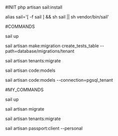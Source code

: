 #INIT
php artisan sail:install

alias sail='[ -f sail ] && sh sail || sh vendor/bin/sail'

#COMMANDS

sail up

sail artisan make:migration create_tests_table --path=database/migrations/tenant

sail artisan tenants:migrate 

sail artisan code:models

sail artisan code:models --connection=pgsql_tenant


#MY_COMMANDS

sail up

sail artisan migrate

sail artisan tenants:migrate

sail artisan passport:client --personal




